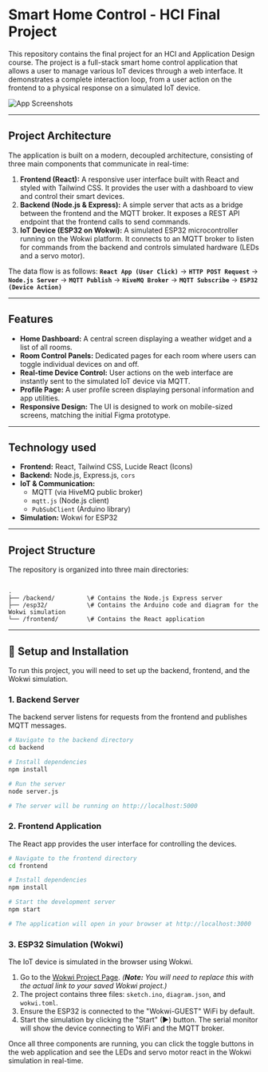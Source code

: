 # Smart Home Control - HCI Final Project

This repository contains the final project for an HCI and Application Design course. The project is a full-stack smart home control application that allows a user to manage various IoT devices through a web interface. It demonstrates a complete interaction loop, from a user action on the frontend to a physical response on a simulated IoT device.

![App Screenshots](https://i.imgur.com/8a5Z2Yg.jpeg)

---

## Project Architecture

The application is built on a modern, decoupled architecture, consisting of three main components that communicate in real-time:

1.  **Frontend (React):** A responsive user interface built with React and styled with Tailwind CSS. It provides the user with a dashboard to view and control their smart devices.
2.  **Backend (Node.js & Express):** A simple server that acts as a bridge between the frontend and the MQTT broker. It exposes a REST API endpoint that the frontend calls to send commands.
3.  **IoT Device (ESP32 on Wokwi):** A simulated ESP32 microcontroller running on the Wokwi platform. It connects to an MQTT broker to listen for commands from the backend and controls simulated hardware (LEDs and a servo motor).

The data flow is as follows:
**`React App (User Click)`** → **`HTTP POST Request`** → **`Node.js Server`** → **`MQTT Publish`** → **`HiveMQ Broker`** → **`MQTT Subscribe`** → **`ESP32 (Device Action)`**

---

## Features

* **Home Dashboard:** A central screen displaying a weather widget and a list of all rooms.
* **Room Control Panels:** Dedicated pages for each room where users can toggle individual devices on and off.
* **Real-time Device Control:** User actions on the web interface are instantly sent to the simulated IoT device via MQTT.
* **Profile Page:** A user profile screen displaying personal information and app utilities.
* **Responsive Design:** The UI is designed to work on mobile-sized screens, matching the initial Figma prototype.

---

## Technology used

* **Frontend:** React, Tailwind CSS, Lucide React (Icons)
* **Backend:** Node.js, Express.js, `cors`
* **IoT & Communication:**
    * MQTT (via HiveMQ public broker)
    * `mqtt.js` (Node.js client)
    * `PubSubClient` (Arduino library)
* **Simulation:** Wokwi for ESP32

---

## Project Structure

The repository is organized into three main directories:

```

.
├── /backend/         \# Contains the Node.js Express server
├── /esp32/           \# Contains the Arduino code and diagram for the Wokwi simulation
└── /frontend/        \# Contains the React application

````

---

## 🚀 Setup and Installation

To run this project, you will need to set up the backend, frontend, and the Wokwi simulation.

### 1. Backend Server

The backend server listens for requests from the frontend and publishes MQTT messages.

```bash
# Navigate to the backend directory
cd backend

# Install dependencies
npm install

# Run the server
node server.js

# The server will be running on http://localhost:5000
````

### 2\. Frontend Application

The React app provides the user interface for controlling the devices.

```bash
# Navigate to the frontend directory
cd frontend

# Install dependencies
npm install

# Start the development server
npm start

# The application will open in your browser at http://localhost:3000
```

### 3\. ESP32 Simulation (Wokwi)

The IoT device is simulated in the browser using Wokwi.

1.  Go to the [Wokwi Project Page](https://wokwi.com/). *(**Note:** You will need to replace this with the actual link to your saved Wokwi project.)*
2.  The project contains three files: `sketch.ino`, `diagram.json`, and `wokwi.toml`.
3.  Ensure the ESP32 is connected to the "Wokwi-GUEST" WiFi by default.
4.  Start the simulation by clicking the "Start" (▶) button. The serial monitor will show the device connecting to WiFi and the MQTT broker.

Once all three components are running, you can click the toggle buttons in the web application and see the LEDs and servo motor react in the Wokwi simulation in real-time.

```
```
